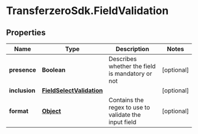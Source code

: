 # TransferzeroSdk.FieldValidation

## Properties
Name | Type | Description | Notes
------------ | ------------- | ------------- | -------------
**presence** | **Boolean** | Describes whether the field is mandatory or not | [optional] 
**inclusion** | [**FieldSelectValidation**](FieldSelectValidation.md) |  | [optional] 
**format** | [**Object**](.md) | Contains the regex to use to validate the input field | [optional] 


